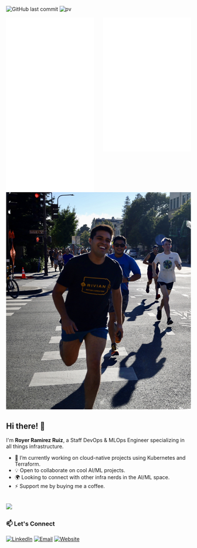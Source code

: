 ![GitHub last commit](https://img.shields.io/github/last-commit/royerramirez/royerramirez)
![pv](https://pageview.vercel.app/?github_user=royerramirez)


<a href="https://metrics.lecoq.io/about/royerramirez"><img src="assets/metrics_left.svg" align="left" width="47.5%"></img></a>
<a href="https://metrics.lecoq.io/about/royerramirez"><img src="assets/metrics_right.svg" align="right" width="47.5%"></img></a>

<br />
<br />

<p align="center">

<picture>
  <img src="assets/royer.jpg" alt="royer">
</picture>

</p>

## Hi there! 👋

I'm **Royer Ramirez Ruiz**, a Staff DevOps & MLOps Engineer specializing in all things infrastructure.

- 🚀 I’m currently working on cloud-native projects using Kubernetes and Terraform.
- 💡  Open to collaborate on cool AI/ML projects.
- 🌍 Looking to connect with other infra nerds in the AI/ML space.
- ⚡ Support me by buying me a coffee.


<a href="https://buymeacoffee.com/royer"><img src="https://img.buymeacoffee.com/button-api/?text=Buy me a coffee&emoji=&slug=royer&button_colour=5F7FFF&font_colour=ffffff&font_family=Cookie&outline_colour=000000&coffee_colour=FFDD00"></a>
---

### 📫 Let's Connect
[![LinkedIn](https://img.shields.io/badge/-LinkedIn-0A66C2?logo=linkedin&logoColor=white)](https://www.linkedin.com/in/royerramirez)
[![Email](https://img.shields.io/badge/-Email-D14836?logo=gmail&logoColor=white)](mailto:info@royerramirez.com)
[![Website](https://img.shields.io/badge/-Website-999999)](https://blog.royerramirez.com)
